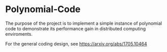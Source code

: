 # Polynomial-Code
The purpose of the project is to implement a simple instance of polynomial code to demonstrate its performance gain in distributed computing enviroments.

For the general coding design, see https://arxiv.org/abs/1705.10464